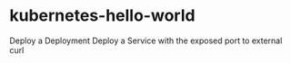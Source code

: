# kubernetes-hello-world


Deploy a Deployment
Deploy a Service with the exposed port to external curl

